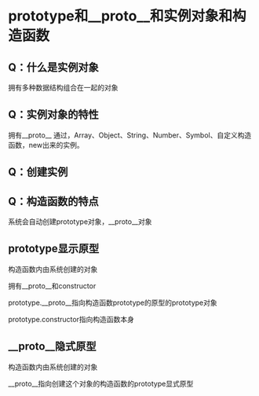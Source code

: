 # prototype和__proto__和实例对象和构造函数

## Q：什么是实例对象

拥有多种数据结构组合在一起的对象

## Q：实例对象的特性

拥有__proto__
通过，Array、Object、String、Number、Symbol、自定义构造函数，new出来的实例。

## Q：创建实例

<!--通过new关键字创造的实例，会继承当前构造函数this下面的对象和方法

每一个实例都拥有一个__proto__对象，指向构造函数的原型对象的prototype-->

## Q：构造函数的特点

系统会自动创建prototype对象，__proto__对象

## prototype显示原型

构造函数内由系统创建的对象

拥有__proto__和constructor

prototype.__proto__指向构造函数prototype的原型的prototype对象

prototype.constructor指向构造函数本身

## __proto__隐式原型

构造函数内由系统创建的对象

__proto__指向创建这个对象的构造函数的prototype显式原型

